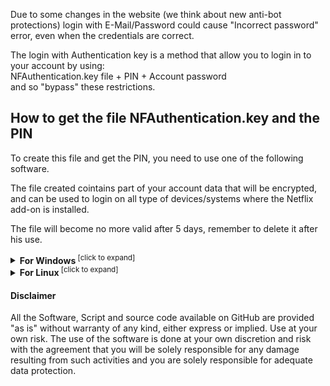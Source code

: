 Due to some changes in the website (we think about new anti-bot protections)
login with E-Mail/Password could cause "Incorrect password" error, even when the credentials are correct.

The login with Authentication key is a method that allow you to login in to your account by using:<br/>
NFAuthentication.key file + PIN + Account password<br/>
and so "bypass" these restrictions.

## How to get the file NFAuthentication.key and the PIN

To create this file and get the PIN, you need to use one of the following software.

The file created cointains part of your account data that will be encrypted, and can be used to login on all type of devices/systems where the Netflix add-on is installed.

The file will become no more valid after 5 days, remember to delete it after his use.

<details>
<summary><b>For Windows</b><sup> [click to expand]</sup></summary>
<p>

**PREREQUISITE**: Chrome browser installed

**INSTRUCTIONS**: Download the zip and extract the folder, then run the software and follow the instructions on screen. After you have created the file, you have to open it, with Netflix add-on by choosing the login with "Authentication key".

**DOWNLOAD**: [NFAuthenticationKey_Windows.zip](https://www.dropbox.com/sh/80zv4umiiyx8ok1/AAABi-vk9CKNNXvpmzkCRTiIa?dl=0)

</p>
</details>

<details>
<summary><b>For Linux</b><sup> [click to expand]</sup></summary>
<p>

**PREREQUISITE**: Chrome or Chromium browser installed

**INSTRUCTIONS**: Download the zip, extract the folder and open this folder with the Terminal/Console. Then run the following commands.

Install these python packages:
<pre>
pip install pycryptodomex
pip install websocket-client
</pre>

After run the script:
<pre>
python NFAuthenticationKey.py
or
python3 NFAuthenticationKey.py
</pre>
Follow the instructions on screen, after you have created the file, you have to open it with Netflix add-on by choosing the login with "Authentication key".

**DOWNLOAD**: [NFAuthenticationKey_Linux.zip](https://www.dropbox.com/sh/ls3veptflvneub1/AABz9Tt3EqKUb90PQXNarNxga?dl=0)

</p>
</details>

#### Disclaimer
All the Software, Script and source code available on GitHub are provided "as is" without warranty of any kind, either express or implied. Use at your own risk. The use of the software is done at your own discretion and risk with the agreement that you will be solely responsible for any damage resulting from such activities and you are solely responsible for adequate data protection.
